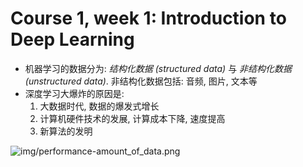 # Course 1, week 1: Introduction to Deep Learning

* 机器学习的数据分为: _结构化数据 (structured data)_ 与 _非结构化数据(unstructured data)_. 非结构化数据包括: 音频, 图片, 文本等
* 深度学习大爆炸的原因是:
    1. 大数据时代, 数据的爆发式增长
    2. 计算机硬件技术的发展, 计算成本下降, 速度提高
    3. 新算法的发明

![img/performance-amount_of_data.png](performance-amount_of_data.png)
